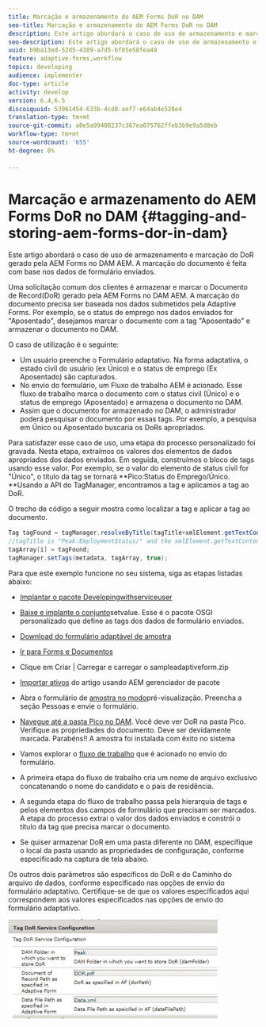 ```yaml
---
title: Marcação e armazenamento do AEM Forms DoR no DAM
seo-title: Marcação e armazenamento do AEM Forms DoR no DAM
description: Este artigo abordará o caso de uso de armazenamento e marcação do DoR gerado pela AEM Forms no DAM AEM. A marcação do documento é feita com base nos dados de formulário enviados.
seo-description: Este artigo abordará o caso de uso de armazenamento e marcação do DoR gerado pela AEM Forms no DAM AEM. A marcação do documento é feita com base nos dados de formulário enviados.
uuid: b9ba13ed-52d5-4389-a7d5-bf85e58fea49
feature: adaptive-forms,workflow
topics: developing
audience: implementer
doc-type: article
activity: develop
version: 6.4,6.5
discoiquuid: 53961454-633b-4cd8-aef7-e64ab4e528e4
translation-type: tm+mt
source-git-commit: a0e5a99408237c367ea075762ffeb3b9e9a5d8eb
workflow-type: tm+mt
source-wordcount: '655'
ht-degree: 0%

---
```



# Marcação e armazenamento do AEM Forms DoR no DAM {#tagging-and-storing-aem-forms-dor-in-dam}

Este artigo abordará o caso de uso de armazenamento e marcação do DoR gerado pela AEM Forms no DAM AEM. A marcação do documento é feita com base nos dados de formulário enviados.

Uma solicitação comum dos clientes é armazenar e marcar o Documento de Record(DoR) gerado pela AEM Forms no DAM AEM. A marcação do documento precisa ser baseada nos dados submetidos pela Adaptive Forms. Por exemplo, se o status de emprego nos dados enviados for &quot;Aposentado&quot;, desejamos marcar o documento com a tag &quot;Aposentado&quot; e armazenar o documento no DAM.

O caso de utilização é o seguinte:

* Um usuário preenche o Formulário adaptativo. Na forma adaptativa, o estado civil do usuário (ex Único) e o status de emprego (Ex Aposentado) são capturados.
* No envio do formulário, um Fluxo de trabalho AEM é acionado. Esse fluxo de trabalho marca o documento com o status civil (Único) e o status de emprego (Aposentado) e armazena o documento no DAM.
* Assim que o documento for armazenado no DAM, o administrador poderá pesquisar o documento por essas tags. Por exemplo, a pesquisa em Único ou Aposentado buscaria os DoRs apropriados.

Para satisfazer esse caso de uso, uma etapa do processo personalizado foi gravada. Nesta etapa, extraímos os valores dos elementos de dados apropriados dos dados enviados. Em seguida, construímos o bloco de tags usando esse valor. Por exemplo, se o valor do elemento de status civil for &quot;Único&quot;, o título da tag se tornará **Pico:Status do Emprego/Único. **Usando a API do TagManager, encontramos a tag e aplicamos a tag ao DoR.

O trecho de código a seguir mostra como localizar a tag e aplicar a tag ao documento.

```java
Tag tagFound = tagManager.resolveByTitle(tagTitle+xmlElement.getTextContent());
//tagTitle is "Peak:EmploymentStatus/" and the xmlElement.getTextContent() will return the value Single. So the tag title becomes Peak:EmploymentStatus/Single. Once the tag is found we put the tag in array and apply the tags to the resource as shown below
tagArray[i] = tagFound;
tagManager.setTags(metadata, tagArray, true);
```

Para que este exemplo funcione no seu sistema, siga as etapas listadas abaixo:
* [Implantar o pacote Developingwithserviceuser](/help/forms/assets/common-osgi-bundles/DevelopingWithServiceUser.jar)

* [Baixe e implante o conjunto](/help/forms/assets/common-osgi-bundles/SetValueApp.core-1.0-SNAPSHOT.jar)setvalue. Esse é o pacote OSGI personalizado que define as tags dos dados de formulário enviados.

* [Download do formulário adaptável de amostra](assets/tag-and-store-in-dam-assets.zip)

* [Ir para Forms e Documentos](http://localhost:4502/aem/forms.html/content/dam/formsanddocuments)

* Clique em Criar | Carregar e carregar o sampleadaptiveform.zip

* [Importar ativos](assets/tag-and-store-in-dam-assets.zip) do artigo usando AEM gerenciador de pacote
* Abra o formulário de [amostra no modo](http://localhost:4502/content/dam/formsanddocuments/summit/peakform/jcr:content?wcmmode=disabled)pré-visualização. Preencha a seção Pessoas e envie o formulário.
* [Navegue até a pasta Pico no DAM](http://localhost:4502/assets.html/content/dam/Peak). Você deve ver DoR na pasta Pico. Verifique as propriedades do documento. Deve ser devidamente marcada.
Parabéns!! A amostra foi instalada com êxito no sistema

* Vamos explorar o [fluxo de trabalho](http://localhost:4502/editor.html/conf/global/settings/workflow/models/TagAndStoreDoRinDAM.html) que é acionado no envio do formulário.
* A primeira etapa do fluxo de trabalho cria um nome de arquivo exclusivo concatenando o nome do candidato e o país de residência.
* A segunda etapa do fluxo de trabalho passa pela hierarquia de tags e pelos elementos dos campos de formulário que precisam ser marcados. A etapa do processo extrai o valor dos dados enviados e constrói o título da tag que precisa marcar o documento.
* Se quiser armazenar DoR em uma pasta diferente no DAM, especifique o local da pasta usando as propriedades de configuração, conforme especificado na captura de tela abaixo.

Os outros dois parâmetros são específicos do DoR e do Caminho do arquivo de dados, conforme especificado nas opções de envio do formulário adaptativo. Certifique-se de que os valores especificados aqui correspondem aos valores especificados nas opções de envio do formulário adaptativo.

![Dor de tag](assets/tag_dor_service_configuration.gif)

